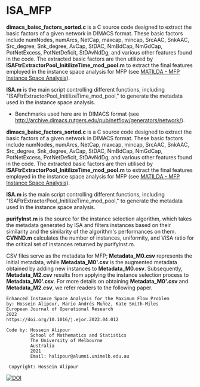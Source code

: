 # ISA_MFP

**dimacs_baisc_factors_sorted.c** is a C source code designed to extract the basic factors of a given network in DIMACS format. These basic factors include numNodes, numArcs, NetCap, maxcap, mincap, SrcAAC, SnkAAC, Src_degree, Snk_degree, AvCap, StDAC, NmBdCap, NmGdCap, PotNetExcess, PotNetDeficit, StDAvNdDg, and various other features found in the code. The extracted basic factors are then utilized by **ISAFtrExtractorPool_InitilizeTime_mod_pool.m** to extract the final features employed in the instance space analysis for MFP (see [MATILDA - MFP Instance Space Analysis](https://matilda.unimelb.edu.au/matilda/problems/opt/mfp#mfp)).

**ISA.m** is the main script controlling different functions, including "ISAFtrExtractorPool_InitilizeTime_mod_pool," to generate the metadata used in the instance space analysis.


* Benchmarks used here are in DIMACS format (see http://archive.dimacs.rutgers.edu/pub/netflow/generators/network/).




 **dimacs_baisc_factors_sorted.c** is a C source code designed to extract the basic factors of a given network in DIMACS format. These basic factors include numNodes, numArcs, NetCap, maxcap, mincap, SrcAAC, SnkAAC, Src_degree, Snk_degree, AvCap, StDAC, NmBdCap, NmGdCap, PotNetExcess, PotNetDeficit, StDAvNdDg, and various other features found in the code. The extracted basic factors are then utilised by **ISAFtrExtractorPool_InitilizeTime_mod_pool.m** to extract the final features employed in the instance space analysis for MFP (see [MATILDA - MFP Instance Space Analysis](https://matilda.unimelb.edu.au/matilda/problems/opt/mfp#mfp)).

**ISA.m** is the main script controlling different functions, including "ISAFtrExtractorPool_InitilizeTime_mod_pool," to generate the metadata used in the instance space analysis.


**purifyInst.m** is the source for the instance selection algorithm, which takes the metadata generated by ISA and filters instances based on their similarity and the similarity of the algorithm's performances on them. **CVNND.m** calculates the number of instances, uniformity, and ViSA ratio for the critical set of instances returned by purifyInst.m.


CSV files serve as the metadata for MFP; **Metadata_M0.csv** represents the initial metadata, while **Metadata_M0'.csv** is the augmented metadata obtained by adding new instances to **Metadata_M0.csv**. Subsequently, **Metadata_M2.csv** results from applying the instance selection process to **Metadata_M0'.csv**. For more details on obtaining **Metadata_M0'.csv** and **Metadata_M2.csv**, we refer readers to the following paper.

```
Enhanced Instance Space Analysis for the Maximum Flow Problem
by: Hossein Alipour, Mario Andrés Muñoz, Kate Smith-Miles
European Journal of Operational Research
2022
https://doi.org/10.1016/j.ejor.2022.04.012
```


```
Code by: Hossein Alipour
         School of Mathematics and Statistics
         The University of Melbourne
         Australia
         2021
         Email: halipour@alumni.unimelb.edu.au
 
 Copyright: Hossein Alipour
 ```

[![DOI](https://zenodo.org/badge/DOI/10.5281/zenodo.4922868.svg)](https://doi.org/10.5281/zenodo.4922868)
